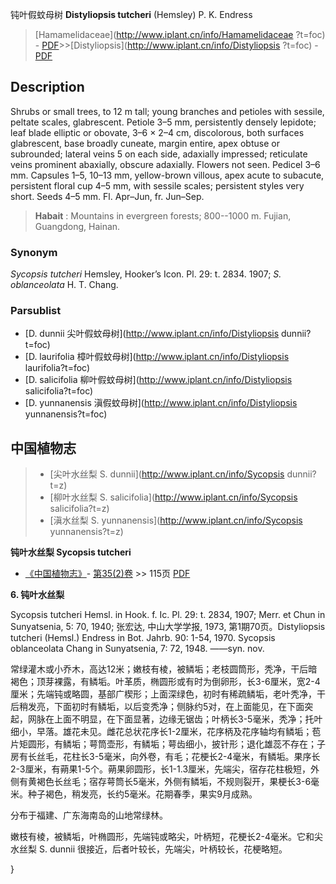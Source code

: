 钝叶假蚊母树 **Distyliopsis tutcheri** (Hemsley) P. K. Endress

> [Hamamelidaceae](http://www.iplant.cn/info/Hamamelidaceae ?t=foc) - [PDF](http://iplant.cn/foc/pdf/Hamamelidaceae.pdf)>>[Distyliopsis](http://www.iplant.cn/info/Distyliopsis ?t=foc) - [PDF](http://www.iplant.cn/foc/pdf/Distyliopsis.pdf)

## Description

Shrubs or small trees, to 12 m tall; young branches and  petioles with sessile, peltate scales, glabrescent. Petiole 3–5 mm, persistently densely lepidote; leaf blade elliptic or obovate, 3–6 × 2–4 cm, discolorous, both surfaces glabrescent, base broadly cuneate, margin entire, apex obtuse or subrounded; lateral veins 5 on each side, adaxially impressed; reticulate veins prominent abaxially, obscure adaxially. Flowers not seen. Pedicel 3–6 mm. Capsules 1–5, 10–13 mm, yellow-brown villous, apex acute to subacute, persistent floral cup 4–5 mm, with sessile scales; persistent styles very short. Seeds 4–5 mm. Fl. Apr–Jun, fr. Jun–Sep.

> **Habait** : 
> Mountains in evergreen forests; 800--1000 m. Fujian, Guangdong, Hainan.

### Synonym
*Sycopsis tutcheri* Hemsley, Hooker’s Icon. Pl. 29: t. 2834. 1907; *S. oblanceolata* H. T. Chang.

### Parsublist

* [D.  dunnii  尖叶假蚊母树](http://www.iplant.cn/info/Distyliopsis dunnii?t=foc)
* [D.  laurifolia  樟叶假蚊母树](http://www.iplant.cn/info/Distyliopsis laurifolia?t=foc)
* [D.  salicifolia  柳叶假蚊母树](http://www.iplant.cn/info/Distyliopsis salicifolia?t=foc)
* [D.  yunnanensis  滇假蚊母树](http://www.iplant.cn/info/Distyliopsis yunnanensis?t=foc)

## 中国植物志

> * [尖叶水丝梨  S.  dunnii](http://www.iplant.cn/info/Sycopsis dunnii?t=z)
> * [柳叶水丝梨  S.  salicifolia](http://www.iplant.cn/info/Sycopsis salicifolia?t=z)
> * [滇水丝梨  S.  yunnanensis](http://www.iplant.cn/info/Sycopsis yunnanensis?t=z)

**钝叶水丝梨 Sycopsis tutcheri**

* [《中国植物志》](http://www.iplant.cn/frps)- [第35(2)卷](http://www.iplant.cn/frps/vol/35(2)) >> 115页 [PDF](http://www.iplant.cn/frps/pdf/35(2)/115.PDF)

**6. 钝叶水丝梨**

Sycopsis tutcheri Hemsl. in Hook. f. Ic. Pl. 29: t. 2834, 1907; Merr. et Chun in Sunyatsenia, 5: 70, 1940; 张宏达, 中山大学学报, 1973, 第1期70页。Distyliopsis tutcheri (Hemsl.) Endress in Bot. Jahrb. 90: 1-54, 1970. Sycopsis oblanceolata Chang in Sunyatsenia, 7: 72, 1948. ——syn. nov.

常绿灌木或小乔木，高达12米；嫩枝有棱，被鳞垢；老枝圆筒形，秃净，干后暗褐色；顶芽裸露，有鳞垢。叶革质，椭圆形或有时为倒卵形，长3-6厘米，宽2-4厘米；先端钝或略圆，基部广楔形；上面深绿色，初时有稀疏鳞垢，老叶秃净，干后稍发亮，下面初时有鳞垢，以后变秃净；侧脉约5对，在上面能见，在下面突起，网脉在上面不明显，在下面显著，边缘无锯齿；叶柄长3-5毫米，秃净；托叶细小，早落。雄花未见。雌花总状花序长1-2厘米，花序柄及花序轴均有鳞垢；苞片矩圆形，有鳞垢；萼筒壶形，有鳞垢；萼齿细小，披针形；退化雄蕊不存在；子房有长丝毛，花柱长3-5毫米，向外卷，有毛；花梗长2-4毫米，有鳞垢。果序长2-3厘米，有蒴果1-5个。蒴果卵圆形，长1-1.3厘米，先端尖，宿存花柱极短，外侧有黄褐色长丝毛；宿存萼筒长5毫米，外侧有鳞垢，不规则裂开，果梗长3-6毫米。种子褐色，稍发亮，长约5毫米。花期春季，果实9月成熟。

分布于福建、广东海南岛的山地常绿林。

嫩枝有棱，被鳞垢，叶椭圆形，先端钝或略尖，叶柄短，花梗长2-4毫米。它和尖水丝梨 S. dunnii 很接近，后者叶较长，先端尖，叶柄较长，花梗略短。

}